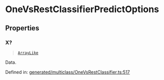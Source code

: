 # OneVsRestClassifierPredictOptions

## Properties

### X?

> [`ArrayLike`](../types/ArrayLike.md)

Data.

Defined in:  [generated/multiclass/OneVsRestClassifier.ts:517](https://github.com/transitive-bullshit/scikit-learn-ts/blob/b59c1ff/packages/sklearn/src/generated/multiclass/OneVsRestClassifier.ts#L517)
